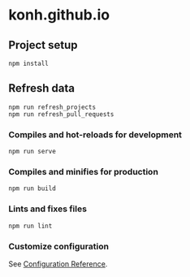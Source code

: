 # konh.github.io

## Project setup
```
npm install
```

## Refresh data
```
npm run refresh_projects
npm run refresh_pull_requests
```

### Compiles and hot-reloads for development
```
npm run serve
```

### Compiles and minifies for production
```
npm run build
```

### Lints and fixes files
```
npm run lint
```

### Customize configuration
See [Configuration Reference](https://cli.vuejs.org/config/).
